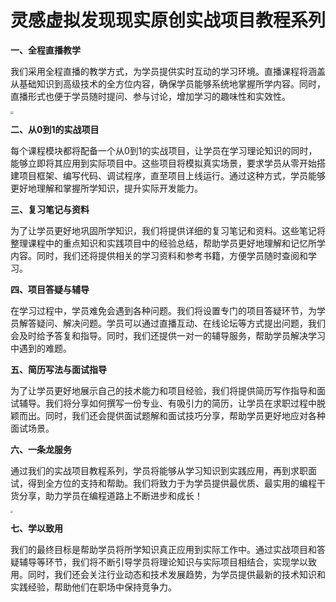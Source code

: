 # **灵感虚拟发现现实原创实战项目教程系列**

**一、全程直播教学**

我们采用全程直播的教学方式，为学员提供实时互动的学习环境。直播课程将涵盖从基础知识到高级技术的全方位内容，确保学员能够系统地掌握所学内容。同时，直播形式也便于学员随时提问、参与讨论，增加学习的趣味性和实效性。

<img src="https://aigc456-1322485937.cos.ap-chengdu.myqcloud.com/load/202402281652017.png" style="zoom:33%;" />

**二、从0到1的实战项目**

每个课程模块都将配备一个从0到1的实战项目，让学员在学习理论知识的同时，能够立即将其应用到实际项目中。这些项目将模拟真实场景，要求学员从零开始搭建项目框架、编写代码、调试程序，直至项目上线运行。通过这种方式，学员能够更好地理解和掌握所学知识，提升实际开发能力。

**三、复习笔记与资料**

为了让学员更好地巩固所学知识，我们将提供详细的复习笔记和资料。这些笔记将整理课程中的重点知识和实践项目中的经验总结，帮助学员更好地理解和记忆所学内容。同时，我们还将提供相关的学习资料和参考书籍，方便学员随时查阅和学习。

**四、项目答疑与辅导**

在学习过程中，学员难免会遇到各种问题。我们将设置专门的项目答疑环节，为学员解答疑问、解决问题。学员可以通过直播互动、在线论坛等方式提出问题，我们会及时给予答复和指导。同时，我们还提供一对一的辅导服务，帮助学员解决学习中遇到的难题。

**五、简历写法与面试指导**

为了让学员更好地展示自己的技术能力和项目经验，我们将提供简历写作指导和面试辅导。我们将分享如何撰写一份专业、有吸引力的简历，让学员在求职过程中脱颖而出。同时，我们还会提供面试题解和面试技巧分享，帮助学员更好地应对各种面试场景。

**六、一条龙服务**

通过我们的实战项目教程系列，学员将能够从学习知识到实践应用，再到求职面试，得到全方位的支持和帮助。我们将致力于为学员提供最优质、最实用的编程干货分享，助力学员在编程道路上不断进步和成长！

<img src="https://aigc456-1322485937.cos.ap-chengdu.myqcloud.com/load/202402281658657.png" style="zoom:25%;" />

**七、学以致用**

我们的最终目标是帮助学员将所学知识真正应用到实际工作中。通过实战项目和答疑辅导等环节，我们将不断引导学员将理论知识与实际项目相结合，实现学以致用。同时，我们还会关注行业动态和技术发展趋势，为学员提供最新的技术知识和实践经验，帮助他们在职场中保持竞争力。